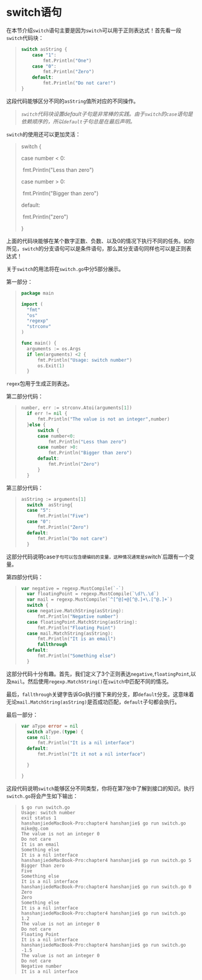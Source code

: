 # **switch语句**

在本节介绍`switch`语句主要是因为`switch`可以用于正则表达式！首先看一段`switch`代码块：

> ```go
> switch asString {
>     case "1":
>         fmt.Println("One")
>     case "0":
>         fmt.Println("Zero")
>     default:
>         fmt.Println("Do not care!")
> }
> ```

这段代码能够区分不同的`asString`值所对应的不同操作。

> *`switch`代码块设置default子句是非常棒的实践。由于`switch`的`case`语句是依赖顺序的，所以`default`子句总是在最后声明。*

`switch`的使用还可以更加灵活：

> switch {
>
> case number < 0:
>
> ​	fmt.Println("Less than zero")
>
> case number > 0:
>
> ​	fmt.Println("Bigger than zero")
>
> default:
>
> ​	fmt.Println("zero")
>
> }

上面的代码块能够在某个数字正数、负数、以及0的情况下执行不同的任务。如你所见，`switch`的分支语句可以是条件语句，那么其分支语句同样也可以是正则表达式！

关于`switch`的用法将在`switch.go`中分5部分展示。

第一部分：

> ```go
> package main
> 
> import (
> 	"fmt"
> 	"os"
> 	"regexp"
> 	"strconv"
> )
> 
> func main() {
> 	arguments := os.Args
> 	if len(arguments) <2 {
> 		fmt.Println("Usage: switch number")
> 		os.Exit(1)
> 	}
> ```

`regex`包用于生成正则表达。

第二部分代码：

> ```go
> number, err := strconv.Atoi(arguments[1])
> 	if err != nil {
> 		fmt.Println("The value is not an integer",number)
> 	}else {
> 		switch {
> 		case number<0:
> 			fmt.Println("Less than zero")
> 		case number >0:
> 			fmt.Println("Bigger than zero")
> 		default:
> 			fmt.Println("Zero")
> 		}
> 	}
> ```

第三部分代码：

> ```go
> asString := arguments[1]
> 	switch  asString{
> 	case "5":
> 		fmt.Println("Five")
> 	case "0":
> 		fmt.Println("Zero")
> 	default:
> 		fmt.Println("Do not care")
> 	}
> 
> ```

这部分代码说明case`子句可以包含硬编码的变量，这种情况通常是`switch`后跟有一个变量。

第四部分代码：

> ```go
> var negative = regexp.MustCompile(`-`)
> 	var floatingPoint = regexp.MustCompile(`\d?\.\d`)
> 	var mail = regexp.MustCompile(`^[^@]+@[^@.]+\.[^@.]+`)
> 	switch {
> 	case negative.MatchString(asString):
> 		fmt.Println("Negative number")
> 	case floatingPoint.MatchString(asString):
> 		fmt.Println("Floating Point")
> 	case mail.MatchString(asString):
> 		fmt.Println("It is an email")
> 		fallthrough
> 	default:
> 		fmt.Println("Something else")
> 	}
> ```

这部分代码十分有趣。首先，我们定义了3个正则表达`negative`,`floatingPoint`,以及`mail`。然后使用`regexp.MatchString()`在`switch`中匹配不同的情况。

最后，`fallthrough`关键字告诉Go执行接下来的分支，即`default`分支。这意味着无论`mail.MatchString(asString)`是否成功匹配，`default`子句都会执行。

最后一部分：

> ```go
> var aType error = nil
> 	switch aType.(type) {
> 	case nil:
> 		fmt.Println("It is a nil interface")
> 	default:
> 		fmt.Println("It it not a nil interface")
> 
> 	}
> 
> }
> ```

这段代码说明`switch`能够区分不同类型，你将在第7张中了解到接口的知识。执行`switch.go`将会产生如下输出：

> ```shell
> $ go run switch.go
> Usage: switch number
> exit status 1
> hanshanjiedeMacBook-Pro:chapter4 hanshanjie$ go run switch.go mike@g.com
> The value is not an integer 0
> Do not care
> It is an email
> Something else
> It is a nil interface
> hanshanjiedeMacBook-Pro:chapter4 hanshanjie$ go run switch.go 5
> Bigger than zero
> Five
> Something else
> It is a nil interface
> hanshanjiedeMacBook-Pro:chapter4 hanshanjie$ go run switch.go 0
> Zero
> Zero
> Something else
> It is a nil interface
> hanshanjiedeMacBook-Pro:chapter4 hanshanjie$ go run switch.go 1.2
> The value is not an integer 0
> Do not care
> Floating Point
> It is a nil interface
> hanshanjiedeMacBook-Pro:chapter4 hanshanjie$ go run switch.go -1.5
> The value is not an integer 0
> Do not care
> Negative number
> It is a nil interface
> 
> ```
>
> 